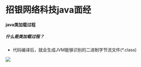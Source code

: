# 				招银网络科技java面经

#### java类加载过程

##### 什么是类加载过程？

+ 代码编译后，就会生成JVM能够识别的二进制字节流文件(*.class)

![](https://github.com/xujiexinshou/jdkLearning/tree/master/image/类加载过程.png)

